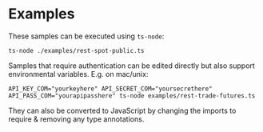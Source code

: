 # Examples

These samples can be executed using `ts-node`:
```
ts-node ./examples/rest-spot-public.ts
```

Samples that require authentication can be edited directly but also support environmental variables. E.g. on mac/unix:
```
API_KEY_COM="yourkeyhere" API_SECRET_COM="yoursecrethere" API_PASS_COM="yourapipasshere" ts-node examples/rest-trade-futures.ts
```

They can also be converted to JavaScript by changing the imports to require & removing any type annotations.

